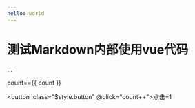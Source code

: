```yaml
---
hello: world
---
```


<script setup>
import { ref } from 'vue'

const count = ref(1)
</script>

# 测试Markdown内部使用vue代码
...
<div>count==<span :class="$style.demo">{{ count }}</span></div>

<button :class="$style.button" @click="count++">点击+1</button>

<style module>
.demo {
    color: red;
}

.button {
  font-weight: bold;
  background-color: #eee;
  padding: 0 10px;
}
</style>